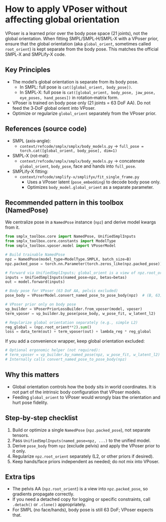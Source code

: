 # How to apply VPoser without affecting global orientation

VPoser is a learned prior over the body pose space (21 joints), not the global
orientation. When fitting SMPL/SMPL‑H/SMPL‑X with a VPoser prior, ensure that the
global orientation (aka `global_orient`, sometimes called `root_orient`) is kept
separate from the body pose. This matches the official SMPL‑X and SMPLify‑X code.

## Key Principles

- The model’s global orientation is separate from its body pose.
  - In SMPL: full pose is `cat([global_orient, body_pose])`.
  - In SMPL‑X: full pose is `cat([global_orient, body_pose, jaw_pose, eye_poses, hand_poses])` in rotation‑matrix form.
- VPoser is trained on body pose only (21 joints = 63 DoF AA). Do not feed the 3‑DoF global orient into VPoser.
- Optimize or regularize `global_orient` separately from the VPoser prior.

## References (source code)

- SMPL (axis‑angle):
  - `context/refcode/smplx/smplx/body_models.py` → `full_pose = torch.cat([global_orient, body_pose], dim=1)`
- SMPL‑X (rot‑mat):
  - `context/refcode/smplx/smplx/body_models.py` → concatenate `global_orient`, `body_pose`, face and hands into `full_pose`.
- SMPLify‑X fitting:
  - `context/refcode/smplify-x/smplifyx/fit_single_frame.py`
    - Uses a VPoser latent (`pose_embedding`) to decode body pose only.
    - Optimizes `body_model.global_orient` as a separate parameter.

## Recommended pattern in this toolbox (NamedPose)

We centralize pose in a `NamedPose` instance (`npz`) and derive model kwargs from it.

```python
from smplx_toolbox.core import NamedPose, UnifiedSmplInputs
from smplx_toolbox.core.constants import ModelType
from smplx_toolbox.vposer.model import VPoserModel

# Build trainable NamedPose
npz = NamedPose(model_type=ModelType.SMPLX, batch_size=B)
npz.packed_pose = torch.nn.Parameter(torch.zeros_like(npz.packed_pose))

# Forward via UnifiedSmplInputs; global_orient is a view of npz.root_orient
inputs = UnifiedSmplInputs(named_pose=npz, betas=betas)
out = model.forward(inputs)

# Body pose for VPoser (63 DoF AA, pelvis excluded)
pose_body = VPoserModel.convert_named_pose_to_pose_body(npz)  # (B, 63)

# VPoser prior only on body pose
vp_builder = VPoserPriorLossBuilder.from_vposer(model, vposer)
term_vposer = vp_builder.by_pose(pose_body, w_pose_fit, w_latent_l2)

# Regularize global orientation separately (e.g., simple L2)
reg_global = (npz.root_orient**2).sum()
loss = data_term(out) + term_vposer(out) + lambda_reg * reg_global
```

If you add a convenience wrapper, keep global orientation excluded:

```python
# Optional ergonomic helper (not required):
# term_vposer = vp_builder.by_named_pose(npz, w_pose_fit, w_latent_l2)
# Internally calls convert_named_pose_to_pose_body(npz)
```

## Why this matters

- Global orientation controls how the body sits in world coordinates. It is not
  part of the intrinsic body configuration that VPoser models.
- Feeding `global_orient` to VPoser would wrongly bias the orientation and hurt
  pose fidelity.

## Step‑by‑step checklist

1) Build or optimize a single `NamedPose` (`npz.packed_pose`), not separate tensors.
2) Pass `UnifiedSmplInputs(named_pose=npz, ...)` to the unified model.
3) Derive `pose_body` from `npz` (exclude pelvis) and apply the VPoser prior to it only.
4) Regularize `npz.root_orient` separately (L2, or other priors if desired).
5) Keep hands/face priors independent as needed; do not mix into VPoser.

## Extra tips

- The pelvis AA (`npz.root_orient`) is a view into `npz.packed_pose`, so gradients propagate correctly.
- If you need a detached copy for logging or specific constraints, call `.detach()` or `.clone()` appropriately.
- For SMPL (no face/hands), body pose is still 63 DoF; VPoser expects that.

